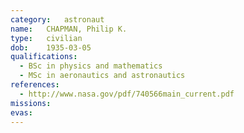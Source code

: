 ```yaml
---
category:	astronaut
name:	CHAPMAN, Philip K.
type:	civilian
dob:	1935-03-05
qualifications:
  - BSc in physics and mathematics
  - MSc in aeronautics and astronautics
references:
  - http://www.nasa.gov/pdf/740566main_current.pdf
missions:
evas:
---
```

